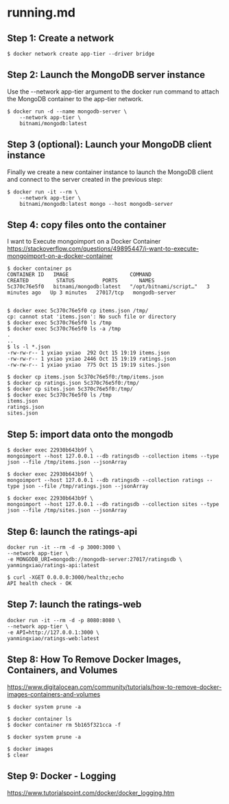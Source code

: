 # running.md

## Step 1: Create a network
```
$ docker network create app-tier --driver bridge
```

## Step 2: Launch the MongoDB server instance
Use the --network app-tier argument to the docker run command to attach the MongoDB container to the app-tier network.
```
$ docker run -d --name mongodb-server \
    --network app-tier \
    bitnami/mongodb:latest
```

## Step 3 (optional): Launch your MongoDB client instance
Finally we create a new container instance to launch the MongoDB client and connect to the server created in the previous step:
```
$ docker run -it --rm \
    --network app-tier \
    bitnami/mongodb:latest mongo --host mongodb-server
```

## Step 4: copy files onto the container 

I want to Execute mongoimport on a Docker Container
https://stackoverflow.com/questions/49895447/i-want-to-execute-mongoimport-on-a-docker-container

```
$ docker container ps
CONTAINER ID   IMAGE                    COMMAND                  CREATED         STATUS         PORTS       NAMES
5c370c76e5f0   bitnami/mongodb:latest   "/opt/bitnami/script…"   3 minutes ago   Up 3 minutes   27017/tcp   mongodb-server


$ docker exec 5c370c76e5f0 cp items.json /tmp/
cp: cannot stat 'items.json': No such file or directory
$ docker exec 5c370c76e5f0 ls /tmp
$ docker exec 5c370c76e5f0 ls -a /tmp
.
..
$ ls -l *.json
-rw-rw-r-- 1 yxiao yxiao  292 Oct 15 19:19 items.json
-rw-rw-r-- 1 yxiao yxiao 2446 Oct 15 19:19 ratings.json
-rw-rw-r-- 1 yxiao yxiao  775 Oct 15 19:19 sites.json

$ docker cp items.json 5c370c76e5f0:/tmp/items.json
$ docker cp ratings.json 5c370c76e5f0:/tmp/
$ docker cp sites.json 5c370c76e5f0:/tmp/
$ docker exec 5c370c76e5f0 ls /tmp
items.json
ratings.json
sites.json

```

## Step 5: import data onto the mongodb
```
$ docker exec 22930b643b9f \
mongoimport --host 127.0.0.1 --db ratingsdb --collection items --type json --file /tmp/items.json --jsonArray

$ docker exec 22930b643b9f \
mongoimport --host 127.0.0.1 --db ratingsdb --collection ratings --type json --file /tmp/ratings.json --jsonArray

$ docker exec 22930b643b9f \
mongoimport --host 127.0.0.1 --db ratingsdb --collection sites --type json --file /tmp/sites.json --jsonArray

```

## Step 6: launch the ratings-api
```
docker run -it --rm -d -p 3000:3000 \
--network app-tier \
-e MONGODB_URI=mongodb://mongodb-server:27017/ratingsdb \
yanmingxiao/ratings-api:latest

$ curl -XGET 0.0.0.0:3000/healthz;echo
API health check - OK
```


## Step 7: launch the ratings-web
```
docker run -it --rm -d -p 8080:8080 \
--network app-tier \
-e API=http://127.0.0.1:3000 \
yanmingxiao/ratings-web:latest

```
## Step 8: How To Remove Docker Images, Containers, and Volumes

https://www.digitalocean.com/community/tutorials/how-to-remove-docker-images-containers-and-volumes

```
$ docker system prune -a

$ docker container ls
$ docker container rm 5b165f321cca -f

$ docker system prune -a

$ docker images
$ clear
```



## Step 9: Docker - Logging
https://www.tutorialspoint.com/docker/docker_logging.htm

